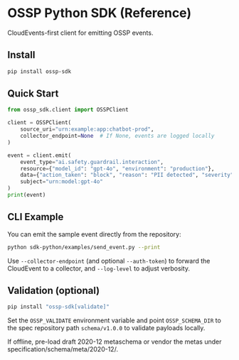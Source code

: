 # OSSP Python SDK (Reference)

CloudEvents-first client for emitting OSSP events.

## Install

```bash
pip install ossp-sdk
```

## Quick Start

```python
from ossp_sdk.client import OSSPClient

client = OSSPClient(
    source_uri="urn:example:app:chatbot-prod",
    collector_endpoint=None  # If None, events are logged locally
)

event = client.emit(
    event_type="ai.safety.guardrail.interaction",
    resource={"model_id": "gpt-4o", "environment": "production"},
    data={"action_taken": "block", "reason": "PII detected", "severity": "high"},
    subject="urn:model:gpt-4o"
)
print(event)
```

## CLI Example

You can emit the sample event directly from the repository:

```bash
python sdk-python/examples/send_event.py --print
```

Use `--collector-endpoint` (and optional `--auth-token`) to forward the CloudEvent to a collector, and `--log-level` to adjust verbosity.

## Validation (optional)

```bash
pip install "ossp-sdk[validate]"
```

Set the `OSSP_VALIDATE` environment variable and point `OSSP_SCHEMA_DIR` to the spec repository path `schema/v1.0.0` to validate payloads locally.

If offline, pre-load draft 2020-12 metaschema or vendor the metas under specification/schema/meta/2020-12/.
